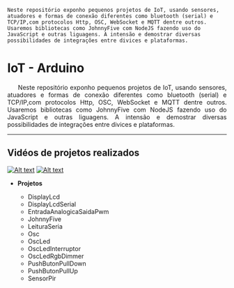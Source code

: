```
Neste repositório exponho pequenos projetos de IoT, usando sensores, atuadores e formas de conexão diferentes como bluetooth (serial) e TCP/IP,com protocolos Http, OSC, WebSocket e MQTT dentre outros. Usaremos bibliotecas como JohnnyFive com NodeJS fazendo uso do JavaScript e outras liguagens. A intensão e demostrar diversas possibilidades de integrações entre divices e plataformas.
```

 <h1>IoT - Arduino</h1>
    <p align="justify"> &nbsp;&nbsp;&nbsp;&nbsp; Neste repositório exponho pequenos projetos de IoT, usando sensores, atuadores e formas de conexão diferentes como bluetooth (serial) e TCP/IP,com protocolos Http, OSC, WebSocket e MQTT dentre outros. Usaremos bibliotecas como JohnnyFive com NodeJS fazendo uso do JavaScript e outras liguagens. A intensão e demostrar diversas possibilidades de integrações entre divices e plataformas.
    </p>

---

<h2>Vidéos de projetos realizados</h2>

[![Alt text](https://i.ytimg.com/vi/bxiT6m4V0zQ/hqdefault.jpg?sqp=-oaymwEXCNACELwBSFryq4qpAwkIARUAAIhCGAE=&rs=AOn4CLAAS1DTp2p8pIziuU-4SzAAVMacMw)](https://www.youtube.com/watch?v=bxiT6m4V0zQ&list=PLB3JsvtYkUUsx2X43MCU6g3JFl168cwRX)             [![Alt text](https://i.ytimg.com/vi/eRzkdTaYYJM/hqdefault.jpg?sqp=-oaymwEZCNACELwBSFXyq4qpAwsIARUAAIhCGAFwAQ==&rs=AOn4CLAmyjIfCawxpc4xU8EF_3RDss9i3g)](https://www.youtube.com/watch?v=eRzkdTaYYJM&list=PLB3JsvtYkUUsx2X43MCU6g3JFl168cwRX&index=3&t=0s)


* **Projetos** 

    * DisplayLcd 
    * DisplayLcdSerial
    * EntradaAnalogicaSaidaPwm
    * JohnnyFive
    * LeituraSeria
    * Osc
    * OscLed
    * OscLedInterruptor
    * OscLedRgbDimmer
    * PushButonPullDown
    * PushButonPullUp
    * SensorPir